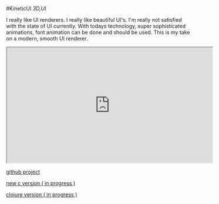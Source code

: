 #KineticUI
_3D,UI_

I really like UI renderers. I really like beautiful UI's. I'm really not satisfied with the state of UI currently. With todays technology, super sophisticated animations, font animation can be done and should be used. This is my take on a modern, smooth UI renderer. 

<p align="center">
<iframe width="560" height="315" src="https://www.youtube.com/embed/LEnWsJc9S-o" allow="accelerometer; autoplay; encrypted-media; gyroscope; picture-in-picture; fullscreen"></iframe>
</p>

[github project](https://github.com/milgra/kineticui)

[new c version ( in progress )](https://github.com/milgra/kinetix) 

[clojure version ( in progress )](https://github.com/milgra/cljs-gui)